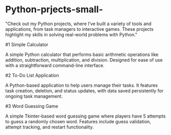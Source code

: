 # Python-prjects-small-
"Check out my Python projects, where I’ve built a variety of tools and applications, from task managers to interactive games. These projects highlight my skills in solving real-world problems with Python."


#1 Simple Calculator

A simple Python calculator that performs basic arithmetic operations like addition, subtraction, multiplication, and division. Designed for ease of use with a straightforward command-line interface.

#2 To-Do List Application

A Python-based application to help users manage their tasks. It features task creation, deletion, and status updates, with data saved persistently for ongoing task management.

#3 Word Guessing Game 

A simple Tkinter-based word guessing game where players have 5 attempts to guess a randomly chosen word. Features include guess validation, attempt tracking, and restart functionality.
